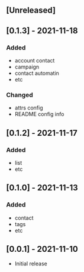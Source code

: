 ## [Unreleased]

## [0.1.3] - 2021-11-18
### Added

- account contact
- campaign
- contact automatin
- etc

### Changed

- attrs config
- README config info

## [0.1.2] - 2021-11-17
### Added

- list
- etc

## [0.1.0] - 2021-11-13
### Added

- contact
- tags
- etc

## [0.0.1] - 2021-11-10

- Initial release
